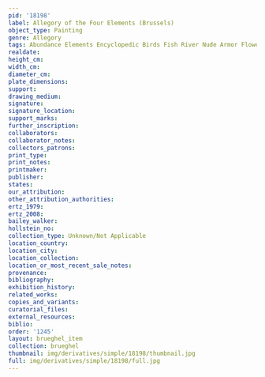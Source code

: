 ```yaml
---
pid: '18198'
label: Allegory of the Four Elements (Brussels)
object_type: Painting
genre: Allegory
tags: Abundance Elements Encyclopedic Birds Fish River Nude Armor Flowers Fruit
realdate: 
height_cm: 
width_cm: 
diameter_cm: 
plate_dimensions: 
support: 
drawing_medium: 
signature: 
signature_location: 
support_marks: 
further_inscription: 
collaborators: 
collaborator_notes: 
collectors_patrons: 
print_type: 
print_notes: 
printmaker: 
publisher: 
states: 
our_attribution: 
other_attribution_authorities: 
ertz_1979: 
ertz_2008: 
bailey_walker: 
hollstein_no: 
collection_type: Unknown/Not Applicable
location_country: 
location_city: 
location_collection: 
location_or_most_recent_sale_notes: 
provenance: 
bibliography: 
exhibition_history: 
related_works: 
copies_and_variants: 
curatorial_files: 
external_resources: 
biblio: 
order: '1245'
layout: brueghel_item
collection: brueghel
thumbnail: img/derivatives/simple/18198/thumbnail.jpg
full: img/derivatives/simple/18198/full.jpg
---
```

